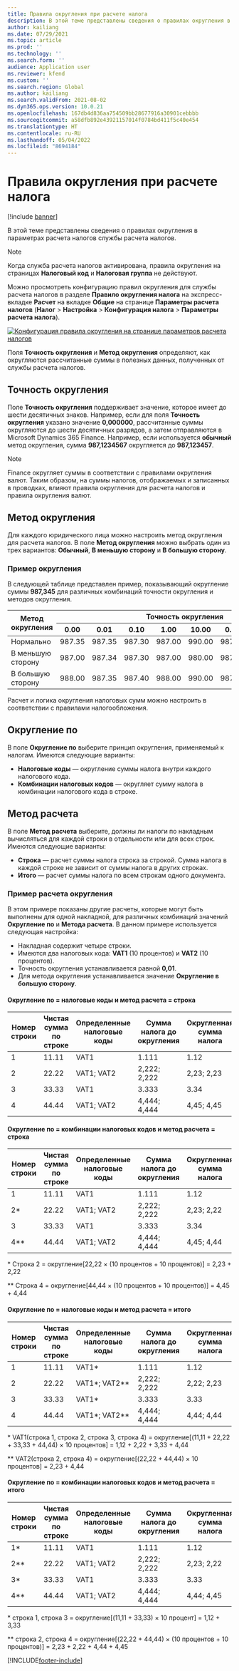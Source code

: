 ```yaml
---
title: Правила округления при расчете налога
description: В этой теме представлены сведения о правилах округления в параметрах расчета налогов службы расчета налогов.
author: kailiang
ms.date: 07/29/2021
ms.topic: article
ms.prod: ''
ms.technology: ''
ms.search.form: ''
audience: Application user
ms.reviewer: kfend
ms.custom: ''
ms.search.region: Global
ms.author: kailiang
ms.search.validFrom: 2021-08-02
ms.dyn365.ops.version: 10.0.21
ms.openlocfilehash: 167db4d836aa754509bb28677916a30901cebbbb
ms.sourcegitcommit: a58dfb892e43921157014f0784bd411f5c40e454
ms.translationtype: HT
ms.contentlocale: ru-RU
ms.lasthandoff: 05/04/2022
ms.locfileid: "8694184"
---
```

# <a name="tax-calculation-rounding-rules"></a>Правила округления при расчете налога

[!include [banner](../includes/banner.md)]

В этой теме представлены сведения о правилах округления в параметрах расчета налогов службы расчета налогов.

> [!NOTE] 
> Когда служба расчета налогов активирована, правила округления на страницах **Налоговый код** и **Налоговая группа** не действуют.

Можно просмотреть конфигурацию правил округления для службы расчета налогов в разделе **Правило округления налога** на экспресс-вкладке **Расчет** на вкладке **Общие** на странице **Параметры расчета налогов** (**Налог** \> **Настройка** \> **Конфигурация налога** \> **Параметры расчета налога**).

[![Конфигурация правила округления на странице параметров расчета налогов](./media/tax-calculation-parameters-calculation-1.png)](./media/tax-calculation-parameters-calculation-1.png)

Поля **Точность округления** и **Метод округления** определяют, как округляются рассчитанные суммы в полезных данных, полученных от службы расчета налогов.

## <a name="rounding-precision"></a>Точность округления

Поле **Точность округления** поддерживает значение, которое имеет до шести десятичных знаков. Например, если для поля **Точность округления** указано значение **0,000000**, рассчитанные суммы округляются до шести десятичных разрядов, а затем отправляются в Microsoft Dynamics 365 Finance. Например, если используется **обычный** метод округления, сумма **987,1234567** округляется до **987,123457**.

> [!NOTE]
> Finance округляет суммы в соответствии с правилами округления валют. Таким образом, на суммы налогов, отображаемых и записанных в проводках, влияют правила округления для расчета налогов и правила округления валют.

## <a name="rounding-method"></a>Метод округления

Для каждого юридического лица можно настроить метод округления для расчета налогов. В поле **Метод округления** можно выбрать один из трех вариантов: **Обычный**, **В меньшую сторону** и **В большую сторону**.

### <a name="rounding-example"></a>Пример округления

В следующей таблице представлен пример, показывающий округление суммы **987,345** для различных комбинаций точности округления и методов округления.

<table>
<thead>
<tr>
<th rowspan="2">Метод округления</th>
<th colspan="8">Точность округления</th>
</tr>
<tr>
<th>0.00</th>
<th>0.01</th>
<th>0.10</th>
<th>1.00</th>
<th>10.00</th>
<th>0.02</th>
<th>0.05</th>
<th>0.25</th>
</tr>
</thead>
<tbody>
<tr>
<td>Нормально</td>
<td>987.35</td>
<td>987.35</td>
<td>987.30</td>
<td>987.00</td>
<td>990.00</td>
<td>987.34</td>
<td>987.35</td>
<td>987.25</td>
</tr>
<tr>
<td>В меньшую сторону</td>
<td>987.00</td>
<td>987.34</td>
<td>987.30</td>
<td>987.00</td>
<td>980.00</td>
<td>987.34</td>
<td>987.30</td>
<td>987.25</td>
</tr>
<tr>
<td>В большую сторону</td>
<td>988.00</td>
<td>987.35</td>
<td>987.40</td>
<td>988.00</td>
<td>990.00</td>
<td>987.36</td>
<td>987.35</td>
<td>987.50</td>
</tr>
</tbody>
</table>

Расчет и логика округления налоговых сумм можно настроить в соответствии с правилами налогообложения.

## <a name="rounding-by"></a>Округление по 

В поле **Округление по** выберите принцип округления, применяемый к налогам. Имеются следующие варианты:

- **Налоговые коды** — округление суммы налога внутри каждого налогового кода.
- **Комбинации налоговых кодов** — округляет сумму налога в комбинации налогового кода в строке.

## <a name="calculation-method"></a>Метод расчета

В поле **Метод расчета** выберите, должны ли налоги по накладным вычисляться для каждой строки в отдельности или для всех строк. Имеются следующие варианты:

- **Строка** — расчет суммы налога строка за строкой. Сумма налога в каждой строке не зависит от суммы налога в других строках.
- **Итого** — расчет суммы налога по всем строкам одного документа.

### <a name="rounding-calculation-example"></a>Пример расчета округления

В этом примере показаны другие расчеты, которые могут быть выполнены для одной накладной, для различных комбинаций значений **Округление по** и **Метода расчета**. В данном примере используется следующая настройка:

- Накладная содержит четыре строки.
- Имеются два налоговых кода: **VAT1** (10 процентов) и **VAT2** (10 процентов).
- Точность округления устанавливается равной **0,01**.
- Для метода округления устанавливается значение **Округление в большую сторону**.

#### <a name="rounding-by--tax-codes-and-calculation-method--line"></a>Округление по = налоговые коды и метод расчета = строка

| Номер строки | Чистая сумма по строке | Определенные налоговые коды | Сумма налога до округления | Округленная сумма налога |
|-------------|-----------------|----------------------|----------------------------|--------------------|
| 1           | 11.11           | VAT1                 | 1.111                      | 1.12               |
| 2           | 22.22           | VAT1; VAT2           | 2,222; 2,222               | 2,23; 2,23         |
| 3           | 33.33           | VAT1                 | 3.333                      | 3.34               |
| 4           | 44.44           | VAT1; VAT2           | 4,444; 4,444               | 4,45; 4,45         |

#### <a name="rounding-by--tax-code-combinations-and-calculation-method--line"></a>Округление по = комбинации налоговых кодов и метод расчета = строка

| Номер строки | Чистая сумма по строке | Определенные налоговые коды | Сумма налога до округления | Округленная сумма налога |
|-------------|-----------------|----------------------|----------------------------|--------------------|
| 1           | 11.11           | VAT1                 | 1.111                      | 1.12               |
| 2\*         | 22.22           | VAT1; VAT2           | 2,222; 2,222               | 2,23; 2,22         |
| 3           | 33.33           | VAT1                 | 3.333                      | 3.34               |
| 4\*\*       | 44.44           | VAT1; VAT2           | 4,444; 4,444               | 4,45; 4,44         |

\* Строка 2 = округление\[22,22 × (10 процентов + 10 процентов)\] = 2,23 + 2,22

\*\* Строка 4 = округление\[44,44 × (10 процентов + 10 процентов)\] = 4,45 + 4,44

#### <a name="rounding-by--tax-codes-and-calculation-method--total"></a>Округление по = налоговые коды и метод расчета = итого

| Номер строки | Чистая сумма по строке | Определенные налоговые коды | Сумма налога до округления | Округленная сумма налога |
|-------------|-----------------|----------------------|----------------------------|--------------------|
| 1           | 11.11           | VAT1\*               | 1.111                      | 1.12               |
| 2           | 22.22           | VAT1\*; VAT2\*\*     | 2,222; 2,222               | 2,22; 2,23         |
| 3           | 33.33           | VAT1\*               | 3.333                      | 3.33               |
| 4           | 44.44           | VAT1\*; VAT2\*\*     | 4,444; 4,444               | 4,44; 4,44         |

\* VAT1(строка 1, строка 2, строка 3, строка 4) = округление\[(11,11 + 22,22 + 33,33 + 44,44) × 10 процентов\] = 1,12 + 2,22 + 3,33 + 4,44

\*\* VAT2(строка 2, строка 4) = округление\[(22,22 + 44,44) × 10 процентов\] = 2,23 + 4,44

#### <a name="rounding-by--tax-code-combinations-and-calculation-method--total"></a>Округление по = комбинации налоговых кодов и метод расчета = итого

| Номер строки | Чистая сумма по строке | Определенные налоговые коды | Сумма налога до округления | Округленная сумма налога |
|-------------|-----------------|----------------------|----------------------------|--------------------|
| 1\*         | 11.11           | VAT1                 | 1.111                      | 1.12               |
| 2\*\*       | 22.22           | VAT1; VAT2           | 2,222; 2,222               | 2,23; 2,22         |
| 3\*         | 33.33           | VAT1                 | 3.333                      | 3.33               |
| 4\*\*       | 44.44           | VAT1; VAT2           | 4,444; 4,444               | 4,44; 4,45         |

\* строка 1, строка 3 = округление\[(11,11 + 33,33) × 10 процент\] = 1,12 + 3,33

\*\* строка 2, строка 4 = округление\[(22,22 + 44,44) × (10 процентов + 10 процентов)\] = 2,23 + 2,22 + 4,44 + 4,45

[!INCLUDE[footer-include](../../includes/footer-banner.md)]
